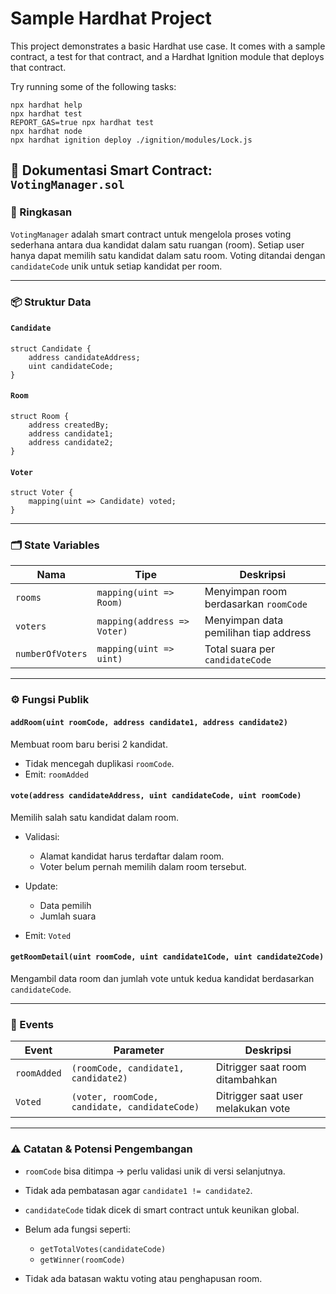 # Sample Hardhat Project

This project demonstrates a basic Hardhat use case. It comes with a sample contract, a test for that contract, and a Hardhat Ignition module that deploys that contract.

Try running some of the following tasks:

```shell
npx hardhat help
npx hardhat test
REPORT_GAS=true npx hardhat test
npx hardhat node
npx hardhat ignition deploy ./ignition/modules/Lock.js
```

## 📝 Dokumentasi Smart Contract: `VotingManager.sol`

### 📌 Ringkasan

`VotingManager` adalah smart contract untuk mengelola proses voting sederhana antara dua kandidat dalam satu ruangan (room). Setiap user hanya dapat memilih satu kandidat dalam satu room. Voting ditandai dengan `candidateCode` unik untuk setiap kandidat per room.

---

### 📦 Struktur Data

#### `Candidate`

```solidity
struct Candidate {
    address candidateAddress;
    uint candidateCode;
}
```

#### `Room`

```solidity
struct Room {
    address createdBy;
    address candidate1;
    address candidate2;
}
```

#### `Voter`

```solidity
struct Voter {
    mapping(uint => Candidate) voted;
}
```

---

### 🗂️ State Variables

| Nama             | Tipe                        | Deskripsi                             |
| ---------------- | --------------------------- | ------------------------------------- |
| `rooms`          | `mapping(uint => Room)`     | Menyimpan room berdasarkan `roomCode` |
| `voters`         | `mapping(address => Voter)` | Menyimpan data pemilihan tiap address |
| `numberOfVoters` | `mapping(uint => uint)`     | Total suara per `candidateCode`       |

---

### ⚙️ Fungsi Publik

#### `addRoom(uint roomCode, address candidate1, address candidate2)`

Membuat room baru berisi 2 kandidat.

* Tidak mencegah duplikasi `roomCode`.
* Emit: `roomAdded`

#### `vote(address candidateAddress, uint candidateCode, uint roomCode)`

Memilih salah satu kandidat dalam room.

* Validasi:

  * Alamat kandidat harus terdaftar dalam room.
  * Voter belum pernah memilih dalam room tersebut.
* Update:

  * Data pemilih
  * Jumlah suara
* Emit: `Voted`

#### `getRoomDetail(uint roomCode, uint candidate1Code, uint candidate2Code)`

Mengambil data room dan jumlah vote untuk kedua kandidat berdasarkan `candidateCode`.

---

### 📡 Events

| Event       | Parameter                                     | Deskripsi                          |
| ----------- | --------------------------------------------- | ---------------------------------- |
| `roomAdded` | `(roomCode, candidate1, candidate2)`          | Ditrigger saat room ditambahkan    |
| `Voted`     | `(voter, roomCode, candidate, candidateCode)` | Ditrigger saat user melakukan vote |

---

### ⚠️ Catatan & Potensi Pengembangan

* `roomCode` bisa ditimpa → perlu validasi unik di versi selanjutnya.
* Tidak ada pembatasan agar `candidate1 != candidate2`.
* `candidateCode` tidak dicek di smart contract untuk keunikan global.
* Belum ada fungsi seperti:

  * `getTotalVotes(candidateCode)`
  * `getWinner(roomCode)`
* Tidak ada batasan waktu voting atau penghapusan room.

